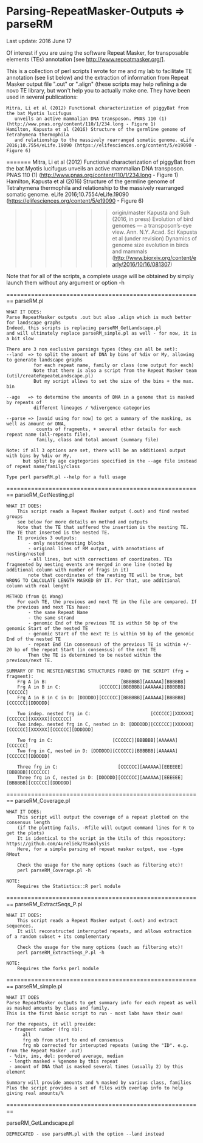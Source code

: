 Parsing-RepeatMasker-Outputs => parseRM
========================================================
Last update: 2016 June 17


Of interest if you are using the software Repeat Masker, for transposable elements (TEs) annotation [see http://www.repeatmasker.org/].

This is a collection of perl scripts I wrote for me and my lab to facilitate TE annotation (see list below) and the extraction of information from Repeat Masker output file ".out" or ".align" (these scripts may help refining a de novo TE library, but won't help you to actually make one.
They have been used in several publications:

    Mitra, Li et al (2012) Functional characterization of piggyBat from the bat Myotis lucifugus 
       unveils an active mammalian DNA transposon. PNAS 110 (1) (http://www.pnas.org/content/110/1/234.long - Figure 1)
    Hamilton, Kapusta et al (2016) Structure of the germline genome of Tetrahymena thermophila 
       and relationship to the massively rearranged somatic genome. eLife 2016;10.7554/eLife.19090 (https://elifesciences.org/content/5/e19090 - Figure 6)
=======
    Mitra, Li et al (2012) Functional characterization of piggyBat from the bat Myotis lucifugus unveils an active mammalian DNA transposon. PNAS 110 (1) (http://www.pnas.org/content/110/1/234.long - Figure 1)
    Hamilton, Kapusta et al (2016) Structure of the germline genome of Tetrahymena thermophila and relationship to the massively rearranged somatic genome. eLife 2016;10.7554/eLife.19090 (https://elifesciences.org/content/5/e19090 - Figure 6)
>>>>>>> origin/master
    Kapusta and Suh (2016, in press) Evolution of bird genomes — a transposon’s-eye view. Ann. N.Y. Acad. Sci
    Kapusta et al (under revision) Dynamics of genome size evolution in birds and mammals 
       (http://www.biorxiv.org/content/early/2016/10/16/081307)

Note that for all of the scripts, a complete usage will be obtained by simply launch them without any argument or option -h

========================================================
parseRM.pl

    WHAT IT DOES:
    Parse RepeatMasker outputs .out but also .align which is much better for landscape graphs
    Indeed, this scripts is replacing parseRM_GetLandscape.pl
    and will ultimately replace parseRM_simple.pl as well - for now, it is a bit slow

    There are 3 non exclusive parsings types (they can all be set):
    --land  => to split the amount of DNA by bins of %div or My, allowing to generate landscape graphs
              for each repeat name, family or class (one output for each)
              Note that there is also a script from the Repeat Masker team (util/createRepeateLandscape.pl)
			  But my script allows to set the size of the bins + the max. bin

    --age   => to determine the amounts of DNA in a genome that is masked by repeats of 
              different lineages / %divergence categories

    --parse => [avoid using for now] to get a summary of the masking, as well as amount or DNA, 
               counts of fragments, + several other details for each repeat name (all-repeats file), 
               family, class and total amount (summary file)

    Note: if all 3 options are set, there will be an additional output with bins by %div or My, 
          but split by age cagtegories specified in the --age file instead of repeat name/family/class 
    
    Type perl parseRM.pl --help for a full usage

========================================================
parseRM_GetNesting.pl

    WHAT IT DOES: 
        This script reads a Repeat Masker output (.out) and find nested groups
        see below for more details on method and outputs
        Note that the TE that suffered the insertion is the nesting TE. The TE that inserted is the nested TE.
        It provides 3 outputs:
            - only nested/nesting blocks
            - original lines of RM output, with annotations of nesting/nested
            - all lines, but with corrections of coordinates. TEs fragmented by nesting events are merged in one line (noted by additional column with number of frags in it)
            note that coordinates of the nesting TE will be true, but WRONG TO CALCULATE LENGTH MASKED BY IT. For that, use additional column with real lenght
	 
    METHOD (from Qi Wang)
        For each TE, the previous and next TE in the file are compared. If the previous and next TEs have:
            - the same Repeat Name
            - the same strand
            - genomic End of the previous TE is within 50 bp of the genomic Start of the nested TE
            - genomic Start of the next TE is within 50 bp of the genomic End of the nested TE
            - repeat End (in consensus) of the previous TE is within +/- 20 bp of the repeat Start (in consensus) of the next TE
            Then the TE is determined to be nested within the previous/next TE.
	 
    SUMMARY OF THE NESTED/NESTING STRUCTURES FOUND BY THE SCRIPT (frg = fragment):
        Frg A in B:                           [BBBBBB][AAAAAA][BBBBBB]
        Frg A in B in C:              [CCCCCC][BBBBBB][AAAAAA][BBBBBB][CCCCCC]
        Frg A in B in C in D: [DDDDDD][CCCCCC][BBBBBB][AAAAAA][BBBBBB][CCCCCC][DDDDDD]
		
        Two indep. nested frg in C:                      [CCCCCC][XXXXXX][CCCCCC][XXXXXX][CCCCCC]
        Two indep. nested frg in C, nested in D: [DDDDDD][CCCCCC][XXXXXX][CCCCCC][XXXXXX][CCCCCC][DDDDDD]	
		
        Two frg in C:                      [CCCCCC][BBBBBB][AAAAAA][CCCCCC]
        Two frg in C, nested in D: [DDDDDD][CCCCCC][BBBBBB][AAAAAA][CCCCCC][DDDDDD]
		   
        Three frg in C:                      [CCCCCC][AAAAAA][EEEEEE][BBBBBB][CCCCCC]
        Three frg in C, nested in D: [DDDDDD][CCCCCC][AAAAAA][EEEEEE][BBBBBB][CCCCCC][DDDDDD]
		
========================================================
parseRM_Coverage.pl

    WHAT IT DOES: 
        This script will output the coverage of a repeat plotted on the consensus length
        (if the plotting fails, -Rfile will output command lines for R to get the plots) 
        It is identical to the script in the Utils of this repository: https://github.com/4ureliek/TEanalysis
        Here, for a simple parsing of repeat masker output, use -type RMout

        Check the usage for the many options (such as filtering etc)!
        perl parseRM_Coverage.pl -h

    NOTE: 
        Requires the Statistics::R perl module
        
========================================================
parseRM_ExtractSeqs_P.pl

    WHAT IT DOES: 
        This script reads a Repeat Masker output (.out) and extract sequences.
        It will reconstructed interrupted repeats, and allows extraction of a random subset + its complementary
  
        Check the usage for the many options (such as filtering etc)!
        perl parseRM_ExtractSeqs_P.pl -h
 
    NOTE: 
        Requires the forks perl module
        
========================================================
parseRM_simple.pl

    WHAT IT DOES
    Parse RepeatMasker outputs to get summary info for each repeat as well as masked amounts by class and family.
    This is the first basic script to run - most labs have their own!
    
    For the repeats, it will provide:
     - fragment number (frg nb): 
          all
          frg nb from start to end of consensus
          frg nb corrected for interupted repeats (using the "ID". e.g. from the Repeat Masker .out)
     - %div, ins, del: pondered average, median
     - length masked + %genome by this repeat
     - amount of DNA that is masked several times (usually 2) by this element 
      
    Summary will provide amounts and % masked by various class, families
    Plus the script provides a set of files with overlap info to help giving real amounts/%

========================================================

parseRM_GetLandscape.pl

    DEPRECATED - use parseRM.pl with the option --land instead

